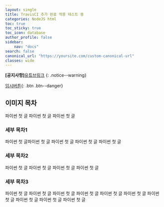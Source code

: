 ```yaml
---
layout: single
title: TravisCI 추가 완료 적용 테스트 중
categories: NodeJS html
toc: true
toc_sticky: true
toc_icon: database
author_profile: false
sidebar:
    nav: "docs"
search: false
canonical_url: "https://yoursite.com/custom-canonical-url"
classes: wide
---
```


**[공지사항]**[유튜브링크](https://www.youtube.com)
{: .notice--warning}


[임시버튼](#link){: .btn .btn--danger}


## 이미지 목차



파이썬 첫 글
파이썬 첫 글
파이썬 첫 글

### 세부 목차1

파이썬 첫 글파이썬 첫 글
파이썬 첫 글
파이썬 첫 글
파이썬 첫 글

### 세부 목차2

파이썬 첫 글
파이썬 첫 글
파이썬 첫 글
파이썬 첫 글



### 세부 목차3



파이썬 첫 글
파이썬 첫 글
파이썬 첫 글
파이썬 첫 글
파이썬 첫 글
파이썬 첫 글
파이썬 첫 글
파이썬 첫 글
파이썬 첫 글
파이썬 첫 글
